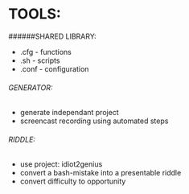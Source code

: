 # TOOLS:
######SHARED LIBRARY:
- .cfg -   functions
- .sh  -   scripts
-  .conf -   configuration

###### GENERATOR:
- generate independant project
- screencast recording using automated steps


###### RIDDLE:
- use project: idiot2genius
- convert a bash-mistake into a presentable riddle
- convert difficulty to opportunity

